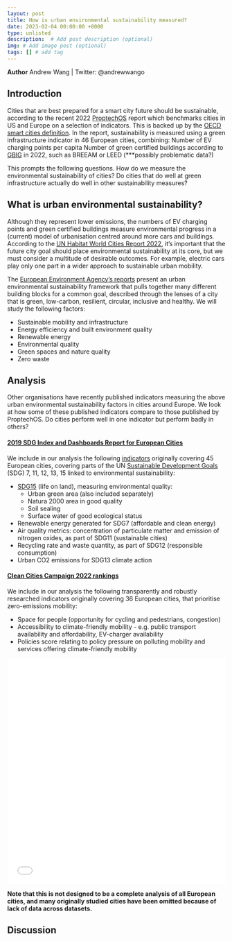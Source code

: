 ```yaml
---
layout: post
title: How is urban environmental sustainability measured?
date: 2023-02-04 00:00:00 +0000
type: unlisted
description:  # Add post description (optional)
img: # Add image post (optional)
tags: [] # add tag
---
```


**Author** Andrew Wang | Twitter: @andrewwango

## Introduction

Cities that are best prepared for a smart city future should be sustainable, according to the recent 2022 [ProptechOS](https://proptechos.com/smart-city-index/) report which benchmarks cities in US and Europe on a selection of indicators. This is backed up by the [OECD smart cities definition](https://www.oecd.org/cfe/cities/Smart-cities-measurement-framework-scoping.pdf). In the report, sustainability is measured using a green infrastructure indicator in 46 European cities, combining: 
Number of EV charging points per capita
Number of green certified buildings according to [GBIG](https://www.gbig.org/) in 2022, such as BREEAM or LEED (***possibly problematic data?)

This prompts the following questions. How do we measure the environmental sustainability of cities? Do cities that do well at green infrastructure actually do well in other sustainability measures?

## What is urban environmental sustainability?

Although they represent lower emissions, the numbers of EV charging points and green certified buildings measure environmental progress in a (current) model of urbanisation centred around more cars and buildings. According to the [UN Habitat World Cities Report 2022](https://unhabitat.org/sites/default/files/2022/06/wcr_2022.pdf), it’s important that the future city goal should place environmental sustainability at its core, but we must consider a multitude of desirable outcomes. For example, electric cars play only one part in a wider approach to sustainable urban mobility.

The [European Environment Agency’s reports](https://www.eea.europa.eu/themes/sustainability-transitions/urban-environment) present an urban environmental sustainability framework that pulls together many different building blocks for a common goal, described through the lenses of a city that is green, low-carbon, resilient, circular, inclusive and healthy. We will study the following factors:

- Sustainable mobility and infrastructure
- Energy efficiency and built environment quality
- Renewable energy
- Environmental quality
- Green spaces and nature quality
- Zero waste

## Analysis
Other organisations have recently published indicators measuring the above urban environmental sustainability factors in cities around Europe. We look at how some of these published indicators compare to those published by ProptechOS. Do cities perform well in one indicator but perform badly in others?

#### [2019 SDG Index and Dashboards Report for European Cities](https://euro-cities.sdgindex.org/)

We include in our analysis the following [indicators](https://s3.amazonaws.com/sustainabledevelopment.report/2019/2019_sdg_index_euro_cities.pdf) originally covering 45 European cities, covering parts of the UN [Sustainable Development Goals](https://sdgs.un.org/goals) (SDG) 7, 11, 12, 13, 15 linked to environmental sustainability:

- [SDG15](https://www.globalgoals.org/goals/15-life-on-land/) (life on land), measuring environmental quality:
  - Urban green area (also included separately)
  - Natura 2000 area in good quality
  - Soil sealing
  - Surface water of good ecological status
- Renewable energy generated for SDG7 (affordable and clean energy)
- Air quality metrics: concentration of particulate matter and emission of nitrogen oxides, as part of SDG11 (sustainable cities)
- Recycling rate and waste quantity, as part of SDG12 (responsible consumption)
- Urban CO2 emissions for SDG13 climate action

#### [Clean Cities Campaign 2022 rankings](https://cleancitiescampaign.org/ranking-2022-edition/)

We include in our analysis the following transparently and robustly researched indicators originally covering 36 European cities, that prioritise zero-emissions mobility:

- Space for people (opportunity for cycling and pedestrians, congestion)
- Accessibility to climate-friendly mobility - e.g. public transport availability and affordability, EV-charger availability
- Policies score relating to policy pressure on polluting mobility and services offering climate-friendly mobility

<iframe
  src="{{site.baseurl}}/assets/html/green_cities.html"
  style="width:100%; height:520px; border:0"
></iframe>

__Note that this is not designed to be a complete analysis of all European cities, and many originally studied cities have been omitted because of lack of data across datasets.__


## Discussion

